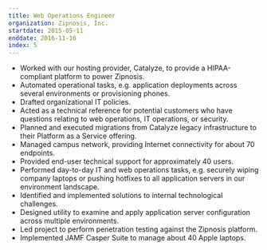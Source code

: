 ```yaml
---
title: Web Operations Engineer
organization: Zipnosis, Inc.
startdate: 2015-05-11
enddate: 2016-11-16
index: 5
---
```


* Worked with our hosting provider, Catalyze, to provide a HIPAA-compliant platform to power Zipnosis.
* Automated operational tasks, e.g. application deployments across several environments
  or provisioning phones.
* Drafted organizational IT policies.
* Acted as a technical reference for potential customers who have questions relating to web operations,
  IT operations, or security.
* Planned and executed migrations from Catalyze legacy infrastructure to their Platform as a Service offering.
* Managed campus network, providing Internet connectivity for about 70 endpoints.
* Provided end-user technical support for approximately 40 users.
* Performed day-to-day IT and web operations tasks, e.g. securely wiping company laptops or pushing
  hotfixes to all application servers in our environment landscape.
* Identified and implemented solutions to internal technological challenges.
* Designed utility to examine and apply application server configuration across
  multiple environments.
* Led project to perform penetration testing against the Zipnosis platform.
* Implemented JAMF Casper Suite to manage about 40 Apple laptops.
